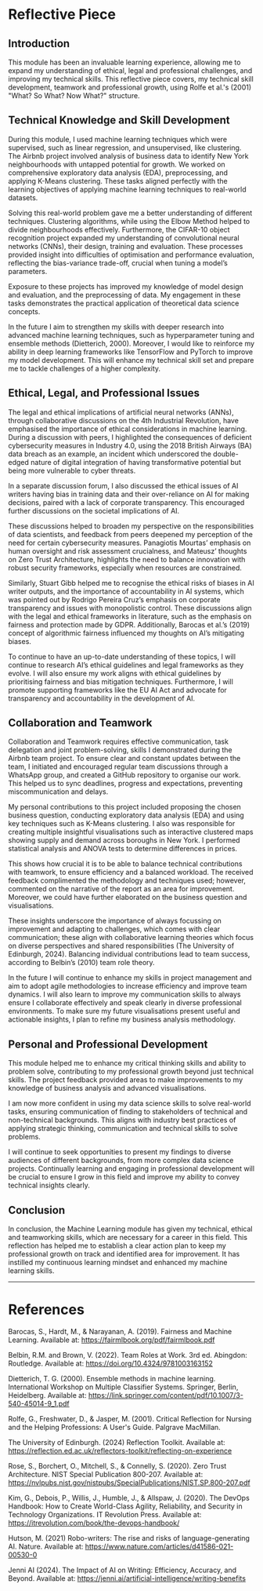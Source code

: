 # Reflective Piece

## Introduction

This module has been an invaluable learning experience, allowing me to expand my understanding of ethical, legal and professional challenges, and improving my technical skills. This reflective piece covers, my technical skill development, teamwork and professional growth, using Rolfe et al.'s (2001) "What? So What? Now What?" structure.

## Technical Knowledge and Skill Development

During this module, I used machine learning techniques which were supervised, such as linear regression, and unsupervised, like clustering. The Airbnb project involved analysis of business data to identify New York neighbourhoods with untapped potential for growth. We worked on comprehensive exploratory data analysis (EDA), preprocessing, and applying K-Means clustering. These tasks aligned perfectly with the learning objectives of applying machine learning techniques to real-world datasets.

Solving this real-world problem gave me a better understanding of different techniques. Clustering algorithms, while using the Elbow Method helped to divide neighbourhoods effectively. Furthermore, the CIFAR-10 object recognition project expanded my understanding of convolutional neural networks (CNNs), their design, training and evaluation. These processes provided insight into difficulties of optimisation and performance evaluation, reflecting the bias-variance trade-off, crucial when tuning a model’s parameters.

Exposure to these projects has improved my knowledge of model design and evaluation, and the preprocessing of data. My engagement in these tasks demonstrates the practical application of theoretical data science concepts.

In the future I aim to strengthen my skills with deeper research into advanced machine learning techniques, such as hyperparameter tuning and ensemble methods (Dietterich, 2000). Moreover, I would like to reinforce my ability in deep learning frameworks like TensorFlow and PyTorch to improve my model development. This will enhance my technical skill set and prepare me to tackle challenges of a higher complexity.

## Ethical, Legal, and Professional Issues

The legal and ethical implications of artificial neural networks (ANNs), through collaborative discussions on the 4th Industrial Revolution, have emphasised the importance of ethical considerations in machine learning. During a discussion with peers, I highlighted the consequences of deficient cybersecurity measures in Industry 4.0, using the 2018 British Airways (BA) data breach as an example, an incident which underscored the double-edged nature of digital integration of having transformative potential but being more vulnerable to cyber threats.

In a separate discussion forum, I also discussed the ethical issues of AI writers having bias in training data and their over-reliance on AI for making decisions, paired with a lack of corporate transparency. This encouraged further discussions on the societal implications of AI.

These discussions helped to broaden my perspective on the responsibilities of data scientists, and feedback from peers deepened my perception of the need for certain cybersecurity measures. Panagiotis Mourtas’ emphasis on human oversight and risk assessment crucialness, and Mateusz’ thoughts on Zero Trust Architecture, highlights the need to balance innovation with robust security frameworks, especially when resources are constrained.

Similarly, Stuart Gibb helped me to recognise the ethical risks of biases in AI writer outputs, and the importance of accountability in AI systems, which was pointed out by Rodrigo Pereira Cruz’s emphasis on corporate transparency and issues with monopolistic control. These discussions align with the legal and ethical frameworks in literature, such as the emphasis on fairness and protection made by GDPR. Additionally, Barocas et al.’s (2019) concept of algorithmic fairness influenced my thoughts on AI’s mitigating biases.

To continue to have an up-to-date understanding of these topics, I will continue to research AI’s ethical guidelines and legal frameworks as they evolve. I will also ensure my work aligns with ethical guidelines by prioritising fairness and bias mitigation techniques. Furthermore, I will promote supporting frameworks like the EU AI Act and advocate for transparency and accountability in the development of AI.

## Collaboration and Teamwork

Collaboration and Teamwork requires effective communication, task delegation and joint problem-solving, skills I demonstrated during the Airbnb team project. To ensure clear and constant updates between the team, I initiated and encouraged regular team discussions through a WhatsApp group, and created a GitHub repository to organise our work. This helped us to sync deadlines, progress and expectations, preventing miscommunication and delays.

My personal contributions to this project included proposing the chosen business question, conducting exploratory data analysis (EDA) and using key techniques such as K-Means clustering. I also was responsible for creating multiple insightful visualisations such as interactive clustered maps showing supply and demand across boroughs in New York. I performed statistical analysis and ANOVA tests to determine differences in prices.

This shows how crucial it is to be able to balance technical contributions with teamwork, to ensure efficiency and a balanced workload. The received feedback complimented the methodology and techniques used; however, commented on the narrative of the report as an area for improvement. Moreover, we could have further elaborated on the business question and visualisations.

These insights underscore the importance of always focussing on improvement and adapting to challenges, which comes with clear communication; these align with collaborative learning theories which focus on diverse perspectives and shared responsibilities (The University of Edinburgh, 2024). Balancing individual contributions lead to team success, according to Belbin’s (2010) team role theory.

In the future I will continue to enhance my skills in project management and aim to adopt agile methodologies to increase efficiency and improve team dynamics. I will also learn to improve my communication skills to always ensure I collaborate effectively and speak clearly in diverse professional environments. To make sure my future visualisations present useful and actionable insights, I plan to refine my business analysis methodology.

## Personal and Professional Development

This module helped me to enhance my critical thinking skills and ability to problem solve, contributing to my professional growth beyond just technical skills. The project feedback provided areas to make improvements to my knowledge of business analysis and advanced visualisations.

I am now more confident in using my data science skills to solve real-world tasks, ensuring communication of finding to stakeholders of technical and non-technical backgrounds. This aligns with industry best practices of applying strategic thinking, communication and technical skills to solve problems.

I will continue to seek opportunities to present my findings to diverse audiences of different backgrounds, from more complex data science projects. Continually learning and engaging in professional development will be crucial to ensure I grow in this field and improve my ability to convey technical insights clearly.

## Conclusion

In conclusion, the Machine Learning module has given my technical, ethical and teamworking skills, which are necessary for a career in this field. This reflection has helped me to establish a clear action plan to keep my professional growth on track and identified area for improvement. It has instilled my continuous learning mindset and enhanced my machine learning skills.

---

# References

Barocas, S., Hardt, M., & Narayanan, A. (2019). Fairness and Machine Learning. Available at: https://fairmlbook.org/pdf/fairmlbook.pdf

Belbin, R.M. and Brown, V. (2022). Team Roles at Work. 3rd ed. Abingdon: Routledge. Available at: https://doi.org/10.4324/9781003163152

Dietterich, T. G. (2000). Ensemble methods in machine learning. International Workshop on Multiple Classifier Systems. Springer, Berlin, Heidelberg. Available at: https://link.springer.com/content/pdf/10.1007/3-540-45014-9_1.pdf

Rolfe, G., Freshwater, D., & Jasper, M. (2001). Critical Reflection for Nursing and the Helping Professions: A User's Guide. Palgrave MacMillan.

The University of Edinburgh. (2024) Reflection Toolkit. Available at: https://reflection.ed.ac.uk/reflectors-toolkit/reflecting-on-experience

Rose, S., Borchert, O., Mitchell, S., & Connelly, S. (2020). Zero Trust Architecture. NIST Special Publication 800-207. Available at: https://nvlpubs.nist.gov/nistpubs/SpecialPublications/NIST.SP.800-207.pdf

Kim, G., Debois, P., Willis, J., Humble, J., & Allspaw, J. (2020). The DevOps Handbook: How to Create World-Class Agility, Reliability, and Security in Technology Organizations. IT Revolution Press. Available at: https://itrevolution.com/book/the-devops-handbook/

Hutson, M. (2021) Robo-writers: The rise and risks of language-generating AI. Nature. Available at: https://www.nature.com/articles/d41586-021-00530-0

Jenni AI (2024). The Impact of AI on Writing: Efficiency, Accuracy, and Beyond. Available at: https://jenni.ai/artificial-intelligence/writing-benefits
